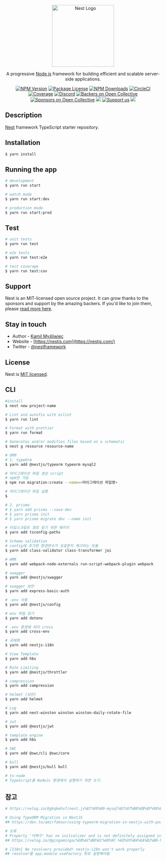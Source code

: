 <p align="center">
  <a href="http://nestjs.com/" target="blank"><img src="https://nestjs.com/img/logo-small.svg" width="200" alt="Nest Logo" /></a>
</p>

[circleci-image]: https://img.shields.io/circleci/build/github/nestjs/nest/master?token=abc123def456
[circleci-url]: https://circleci.com/gh/nestjs/nest

  <p align="center">A progressive <a href="http://nodejs.org" target="_blank">Node.js</a> framework for building efficient and scalable server-side applications.</p>
    <p align="center">
<a href="https://www.npmjs.com/~nestjscore" target="_blank"><img src="https://img.shields.io/npm/v/@nestjs/core.svg" alt="NPM Version" /></a>
<a href="https://www.npmjs.com/~nestjscore" target="_blank"><img src="https://img.shields.io/npm/l/@nestjs/core.svg" alt="Package License" /></a>
<a href="https://www.npmjs.com/~nestjscore" target="_blank"><img src="https://img.shields.io/npm/dm/@nestjs/common.svg" alt="NPM Downloads" /></a>
<a href="https://circleci.com/gh/nestjs/nest" target="_blank"><img src="https://img.shields.io/circleci/build/github/nestjs/nest/master" alt="CircleCI" /></a>
<a href="https://coveralls.io/github/nestjs/nest?branch=master" target="_blank"><img src="https://coveralls.io/repos/github/nestjs/nest/badge.svg?branch=master#9" alt="Coverage" /></a>
<a href="https://discord.gg/G7Qnnhy" target="_blank"><img src="https://img.shields.io/badge/discord-online-brightgreen.svg" alt="Discord"/></a>
<a href="https://opencollective.com/nest#backer" target="_blank"><img src="https://opencollective.com/nest/backers/badge.svg" alt="Backers on Open Collective" /></a>
<a href="https://opencollective.com/nest#sponsor" target="_blank"><img src="https://opencollective.com/nest/sponsors/badge.svg" alt="Sponsors on Open Collective" /></a>
  <a href="https://paypal.me/kamilmysliwiec" target="_blank"><img src="https://img.shields.io/badge/Donate-PayPal-ff3f59.svg"/></a>
    <a href="https://opencollective.com/nest#sponsor"  target="_blank"><img src="https://img.shields.io/badge/Support%20us-Open%20Collective-41B883.svg" alt="Support us"></a>
  <a href="https://twitter.com/nestframework" target="_blank"><img src="https://img.shields.io/twitter/follow/nestframework.svg?style=social&label=Follow"></a>
</p>
  <!--[![Backers on Open Collective](https://opencollective.com/nest/backers/badge.svg)](https://opencollective.com/nest#backer)
  [![Sponsors on Open Collective](https://opencollective.com/nest/sponsors/badge.svg)](https://opencollective.com/nest#sponsor)-->

## Description

[Nest](https://github.com/nestjs/nest) framework TypeScript starter repository.

## Installation

```bash
$ yarn install
```

## Running the app

```bash
# development
$ yarn run start

# watch mode
$ yarn run start:dev

# production mode
$ yarn run start:prod
```

## Test

```bash
# unit tests
$ yarn run test

# e2e tests
$ yarn run test:e2e

# test coverage
$ yarn run test:cov
```

## Support

Nest is an MIT-licensed open source project. It can grow thanks to the sponsors and support by the amazing backers. If you'd like to join them, please [read more here](https://docs.nestjs.com/support).

## Stay in touch

- Author - [Kamil Myśliwiec](https://kamilmysliwiec.com)
- Website - [https://nestjs.com](https://nestjs.com/)
- Twitter - [@nestframework](https://twitter.com/nestframework)

## License

Nest is [MIT licensed](LICENSE).

## CLI

```bash
#install
$ nest new project-name

# Lint and autofix with eslint
$ yarn run lint

# Format with prettier
$ yarn run format

# Generates and/or modifies files based on a schematic
$ nest g resource resource-name

# ORM
# 1. typeOrm
$ yarn add @nestjs/typeorm typeorm mysql2

# 마이그레이션 파일 생성 script
# npm만 가능
$ npm run migration:create --name=<마이그레이션 파일명>

# 마이그레이션 파일 실행
$

# 2. prisma
# $ yarn add prisma --save-dev
# $ yarn prisma init
# $ yarn prisma migrate dev --name init

# 타입스크립트 경로 읽기 위한 패키지
$ yarn add tsconfig-paths

# Schema validation
# config에 추가한 환경변수가 유효한지 체크하는 모듈
$ yarn add class-validator class-transformer joi

# HMR
$ yarn add webpack-node-externals run-script-webpack-plugin webpack

# swagger
$ yarn add @nestjs/swagger

# swagger 보안
$ yarn add express-basic-auth

# .env 사용
$ yarn add @nestjs/config

# env 파일 읽기
$ yarn add dotenv

# .env 환경에 따라 cross
$ yarn add cross-env

# 국제화
$ yarn add nestjs-i18n

# View Template
$ yarn add hbs

# Rate Limiting
$ yarn add @nestjs/throttler

# compression
$ yarn add compression

# helmet (보안)
$ yarn add helmet

# Log
$ yarn add nest-winston winston winston-daily-rotate-file

# jwt
$ yarn add @nestjs/jwt

# template engine
$ yarn add hbs

# SWC
$ yarn add @swc/cli @swc/core

# bull
$ yarn add @nestjs/bull bull

# ts-node
# TypeScript를 NodeJs 환경에서 실행하기 위한 도구.
```

## 참고

```bash
# https://velog.io/@gkqkehs7/nest.js%EC%99%80-mysql%EC%97%B0%EB%8F%99%ED%95%98%EA%B8%B0

# Using TypeORM Migration in NestJS
## https://dev.to/amirfakour/using-typeorm-migration-in-nestjs-with-postgres-database-3c75

# 오류
# Property '어쩌구' has no initializer and is not definitely assigned in the constructor.
## https://velog.io/@gingaminga/%EB%AC%B8%EC%A0%9C-%ED%95%B4%EA%B2%B0-has-no-initializer-and-is-not-definitely-assigned-in-the-constructor

# [I18n] No resolvers provided! nestjs-i18n won't work properly
## resolver를 app.module useFactory 위로 설정해야됨
```
